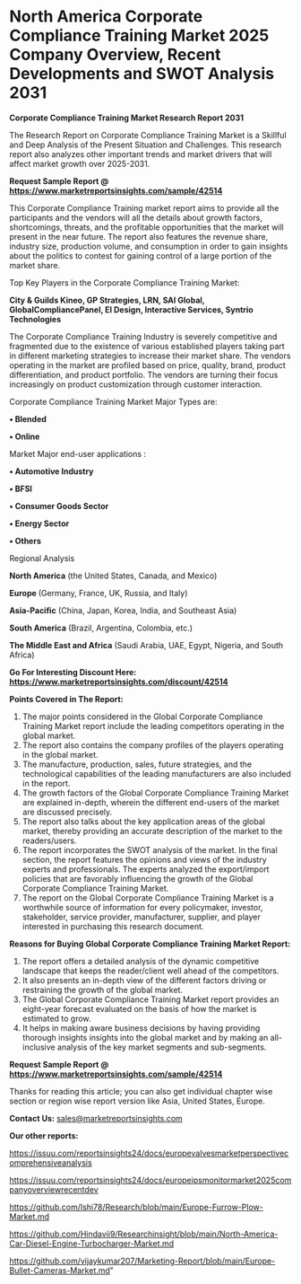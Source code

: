 # North America Corporate Compliance Training Market 2025 Company Overview, Recent Developments and SWOT Analysis 2031

<strong>Corporate Compliance Training Market Research Report 2031</strong>

The Research Report on Corporate Compliance Training Market is a Skillful and Deep Analysis of the Present Situation and Challenges. This research report also analyzes other important trends and market drivers that will affect market growth over 2025-2031.

<strong>Request Sample Report @ <a href=https://www.marketreportsinsights.com/sample/42514>https://www.marketreportsinsights.com/sample/42514</a></strong>

This Corporate Compliance Training market report aims to provide all the participants and the vendors will all the details about growth factors, shortcomings, threats, and the profitable opportunities that the market will present in the near future. The report also features the revenue share, industry size, production volume, and consumption in order to gain insights about the politics to contest for gaining control of a large portion of the market share.

Top Key Players in the Corporate Compliance Training Market:

<strong>City & Guilds Kineo, GP Strategies, LRN, SAI Global, GlobalCompliancePanel, EI Design, Interactive Services, Syntrio Technologies</strong>

The Corporate Compliance Training Industry is severely competitive and fragmented due to the existence of various established players taking part in different marketing strategies to increase their market share. The vendors operating in the market are profiled based on price, quality, brand, product differentiation, and product portfolio. The vendors are turning their focus increasingly on product customization through customer interaction.

Corporate Compliance Training Market Major Types are:

<strong>•  Blended

•  Online</strong>

Market Major end-user applications :

<strong>•  Automotive Industry

•  BFSI

•  Consumer Goods Sector

•  Energy Sector

•  Others</strong>

Regional Analysis

</u><strong><b>North America</b></strong> (the United States, Canada, and Mexico)

<strong><b>Europe </b></strong>(Germany, France, UK, Russia, and Italy)

<strong><b>Asia-Pacific</b></strong> (China, Japan, Korea, India, and Southeast Asia)

<strong><b>South America</b></strong> (Brazil, Argentina, Colombia, etc.)

<strong><b>The Middle East and Africa</b></strong> (Saudi Arabia, UAE, Egypt, Nigeria, and South Africa)

<strong>Go For Interesting Discount Here: <a href=https://www.marketreportsinsights.com/discount/42514>https://www.marketreportsinsights.com/discount/42514</a></strong>

<strong>Points Covered in The Report:</strong>
<ol>
  <li>The major points considered in the Global Corporate Compliance Training Market report include the leading competitors operating in the global market.</li>
  <li>The report also contains the company profiles of the players operating in the global market.</li>
  <li>The manufacture, production, sales, future strategies, and the technological capabilities of the leading manufacturers are also included in the report.</li>
  <li>The growth factors of the Global Corporate Compliance Training Market are explained in-depth, wherein the different end-users of the market are discussed precisely.</li>
  <li>The report also talks about the key application areas of the global market, thereby providing an accurate description of the market to the readers/users.</li>
  <li>The report incorporates the SWOT analysis of the market. In the final section, the report features the opinions and views of the industry experts and professionals. The experts analyzed the export/import policies that are favorably influencing the growth of the Global Corporate Compliance Training Market.</li>
  <li>The report on the Global Corporate Compliance Training Market is a worthwhile source of information for every policymaker, investor, stakeholder, service provider, manufacturer, supplier, and player interested in purchasing this research document.</li>
</ol>
<strong>Reasons for Buying Global Corporate Compliance Training Market Report:</strong>

<ol>
  <li>The report offers a detailed analysis of the dynamic competitive landscape that keeps the reader/client well ahead of the competitors.</li>
  <li>It also presents an in-depth view of the different factors driving or restraining the growth of the global market.</li>
  <li>The Global Corporate Compliance Training Market report provides an eight-year forecast evaluated on the basis of how the market is estimated to grow.</li>
  <li>It helps in making aware business decisions by having providing thorough insights insights into the global market and by making an all-inclusive analysis of the key market segments and sub-segments.</li>
</ol>
<strong>Request Sample Report @ <a href=https://www.marketreportsinsights.com/sample/42514>https://www.marketreportsinsights.com/sample/42514</a></strong>


Thanks for reading this article; you can also get individual chapter wise section or region wise report version like Asia, United States, Europe.

<strong>Contact Us:</strong>
sales@marketreportsinsights.com

<strong>Our other reports:</strong>

<a href=https://issuu.com/reportsinsights24/docs/europevalvesmarketperspectivecomprehensiveanalysis>https://issuu.com/reportsinsights24/docs/europevalvesmarketperspectivecomprehensiveanalysis</a>

<a href=https://issuu.com/reportsinsights24/docs/europeipsmonitormarket2025companyoverviewrecentdev>https://issuu.com/reportsinsights24/docs/europeipsmonitormarket2025companyoverviewrecentdev</a>

<a href=https://github.com/Ishi78/Research/blob/main/Europe-Furrow-Plow-Market.md>https://github.com/Ishi78/Research/blob/main/Europe-Furrow-Plow-Market.md</a>

<a href=https://github.com/Hindavii9/Researchinsight/blob/main/North-America-Car-Diesel-Engine-Turbocharger-Market.md>https://github.com/Hindavii9/Researchinsight/blob/main/North-America-Car-Diesel-Engine-Turbocharger-Market.md</a>

<a href=https://github.com/vijaykumar207/Marketing-Report/blob/main/Europe-Bullet-Cameras-Market.md>https://github.com/vijaykumar207/Marketing-Report/blob/main/Europe-Bullet-Cameras-Market.md</a>"
